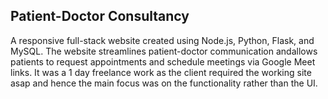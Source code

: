 
## Patient-Doctor Consultancy
A responsive full-stack website created using Node.js, Python, Flask, and MySQL.
The website streamlines patient-doctor communication andallows patients to
request appointments and schedule meetings via Google Meet links. It was a 
1 day freelance work as the client required the working site asap and hence the
main focus was on the functionality rather than the UI.
